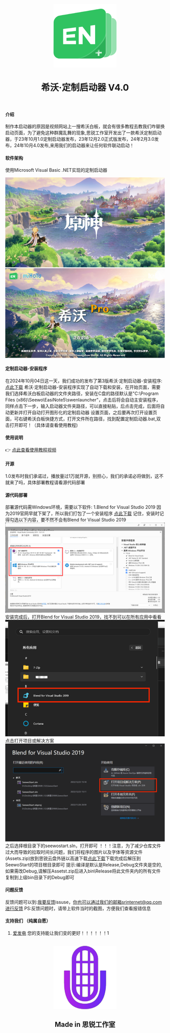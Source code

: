 <div align="center">
<br>
<a href='github的开源路径'><img src='/en.png' alt='en-ico' height="200" width="200"></img></a>
<h1>希沃·定制启动器 V4.0</h1>
</h1>
</br>
</div> 

#### 介绍
制作本启动器的原因是视频网站上一搜希沃白板，就会有很多教程去教我们咋替换启动页面，为了避免这种群魔乱舞的现象,思锐工作室开发出了一款希沃定制启动器，于23年10月1.0定制启动器发布，23年12月2.0正式版发布，24年2月3.0发布，24年10月4.0发布,来用我们的启动器来让任何软件联动启动！

#### 软件架构
使用Microsoft Visual Basic .NET实现的定制启动器

![界面预览](start.png)
![界面预览](seewopro.png)


#### 定制启动器-安装程序
在2024年10月04日这一天，我们成功的发布了第3版希沃·定制启动器-安装程序:[点此下载](https://disk.sr-studio.top/srdisk-files/%E5%B8%8C%E6%B2%83%E5%AE%9A%E5%88%B6%E5%90%AF%E5%8A%A8%E5%99%A8/SeewoStart-Installer.exe)
希沃·定制启动器-安装程序实现了自动下载和安装，在开始页面，需要我们选择希沃白板启动器的文件夹路径，安装在C盘的路径默认是"C:\Program Files (x86)\Seewo\EasiNote5\swenlauncher"，点击后将会自动主安装程序，同样点击下一步，输入启动器文件夹路径，可以直接粘贴，后点击完成，后面将自动更新并打开自动打开图形化的定制启动器 设置页面，之后要再次打开设置页面，可右键希沃白板快捷方式，打开文件所在路径，找到配置定制启动器.bat,双击打开即可！（具体请查看使用教程)



#### 使用说明

 :point_right: [点此查看使用教程视频](https://www.bilibili.com/video/BV1eC4y1D73H/)

#### 开源
1.0发布时我们承诺过，播放量过1万就开源，别担心，我们的承诺必将做到，这不就来了吗，具体部署教程请看源代码部署



#### 源代码部署
 部署源代码需Windows环境，需要以下软件:
1.Blend for Visual Studio 2019
因为2019官网早就下架了，所以我们打包了一个安装程序
[点此下载](https://disk.sr-studio.top/d/%E5%B8%8C%E6%B2%83%E5%AE%9A%E5%88%B6%E5%90%AF%E5%8A%A8%E5%99%A8/VS2019/VS-2019%E5%AE%89%E8%A3%85%E7%A8%8B%E5%BA%8F.exe)
记住，安装时记得勾选以下内容，要不然不会有Blend for Visual Studio 2019
![界面预览](vsinstall.png)
安装完成后，打开Blend for Visual Studio 2019，找不到可以在所有应用中看看
![界面预览](blend.png)
点击打开项目或解决方案
![界面预览](blend1.png)
之后选择根目录下的seewostart.sln，打开即可
！！！注意，为了减少仓库文件过大而导致的拉取时间长问题，我们将程序的图片以及字体等资源文件(Assets.zip)放到思锐云盘外链以高速下载[点此下载](https://disk.sr-studio.top/srdisk-files/%E5%B8%8C%E6%B2%83%E5%AE%9A%E5%88%B6%E5%90%AF%E5%8A%A8%E5%99%A8/Assets.zip)下载完成后解压到SeewoStart的项目根目录即可
提示:编译是默认是Release,Debug文件夹是空的,如果需改Debug,请解压Assetst.zip后进入bin\Release将此文件夹内的所有文件复制到上级bin目录下的Debug即可

#### 问题反馈
反馈问题可以到:[我要反馈](https://github.com/SRInternet/Seewo-Custom_Start/issues/new)issuse，你也可以通过我们的邮箱srinternet@qq.com进行反馈
PS:反馈问题时，请带上软件当时的截图，方便我们查看报错信息




#### 支持我们 （纯属自愿）
1.  [爱发电](https://afdian.net/a/srinternet)
您的支持能让我们变的更好！！！！！！1

<div align="center">
<br>
<img src='/srlogo.png' alt='sr-ico' height="200" width="200"></img></a>
<h2>Made in 思锐工作室<h2/>

